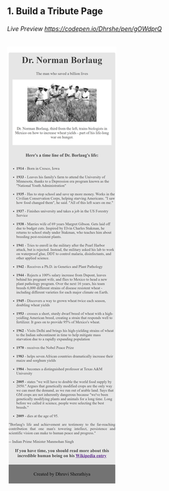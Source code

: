 ## 1. Build a Tribute Page
###### Live Preview https://codepen.io/Dhrshe/pen/gOWdprQ

![Tribute-page](TributePage.png)

